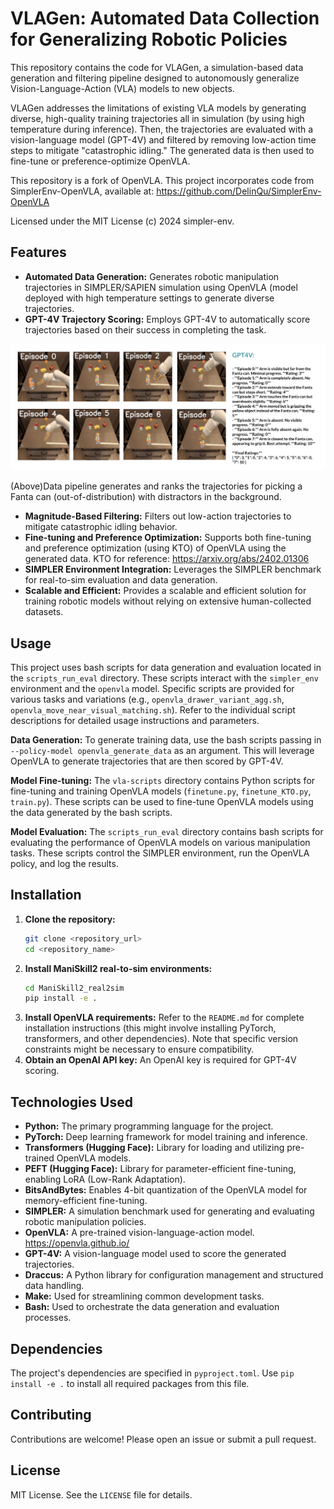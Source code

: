# VLAGen: Automated Data Collection for Generalizing Robotic Policies

This repository contains the code for VLAGen, a simulation-based data generation and filtering pipeline designed to autonomously generalize Vision-Language-Action (VLA) models to new objects.

VLAGen addresses the limitations of existing VLA models by generating diverse, high-quality training trajectories all in simulation (by using high temperature during inference). Then, the trajectories are evaluated with a vision-language model (GPT-4V) and filtered by removing low-action time steps to mitigate "catastrophic idling."  The generated data is then used to fine-tune or preference-optimize OpenVLA.

This repository is a fork of OpenVLA. This project incorporates code from SimplerEnv-OpenVLA, available at:
https://github.com/DelinQu/SimplerEnv-OpenVLA

Licensed under the MIT License (c) 2024 simpler-env.


## Features

* **Automated Data Generation:** Generates robotic manipulation trajectories in SIMPLER/SAPIEN simulation using OpenVLA (model deployed with high temperature settings to generate diverse trajectories.
* **GPT-4V Trajectory Scoring:** Employs GPT-4V to automatically score trajectories based on their success in completing the task.

![alt text](https://github.com/pl909/VLAGen/blob/main/labeldiagram.png?raw=true)

(Above)Data pipeline generates and ranks the trajectories for picking a Fanta can (out-of-distribution) with distractors in the background.

* **Magnitude-Based Filtering:** Filters out low-action trajectories to mitigate catastrophic idling behavior.
* **Fine-tuning and Preference Optimization:** Supports both fine-tuning and preference optimization (using KTO) of OpenVLA using the generated data. KTO for reference: https://arxiv.org/abs/2402.01306 
* **SIMPLER Environment Integration:** Leverages the SIMPLER benchmark for real-to-sim evaluation and data generation.
* **Scalable and Efficient:** Provides a scalable and efficient solution for training robotic models without relying on extensive human-collected datasets.

## Usage

This project uses bash scripts for data generation and evaluation located in the `scripts_run_eval` directory.  These scripts interact with the `simpler_env` environment and the `openvla` model.  Specific scripts are provided for various tasks and variations (e.g., `openvla_drawer_variant_agg.sh`, `openvla_move_near_visual_matching.sh`). Refer to the individual script descriptions for detailed usage instructions and parameters.

**Data Generation:** To generate training data, use the bash scripts passing in `--policy-model openvla_generate_data` as an argument.  This will leverage OpenVLA to generate trajectories that are then scored by GPT-4V.

**Model Fine-tuning:** The `vla-scripts` directory contains Python scripts for fine-tuning and training OpenVLA models (`finetune.py`, `finetune_KTO.py`, `train.py`). These scripts can be used to fine-tune OpenVLA models using the data generated by the bash scripts.

**Model Evaluation:** The `scripts_run_eval` directory contains bash scripts for evaluating the performance of OpenVLA models on various manipulation tasks.  These scripts control the SIMPLER environment, run the OpenVLA policy, and log the results.


## Installation

1. **Clone the repository:**
   ```bash
   git clone <repository_url>
   cd <repository_name>
   ```
2. **Install ManiSkill2 real-to-sim environments:**
   ```bash
   cd ManiSkill2_real2sim
   pip install -e .
   ```
3. **Install OpenVLA requirements:**  Refer to the `README.md` for complete installation instructions (this might involve installing PyTorch, transformers, and other dependencies).  Note that specific version constraints might be necessary to ensure compatibility.
4. **Obtain an OpenAI API key:**  An OpenAI key is required for GPT-4V scoring.


## Technologies Used

* **Python:** The primary programming language for the project.
* **PyTorch:** Deep learning framework for model training and inference.
* **Transformers (Hugging Face):** Library for loading and utilizing pre-trained OpenVLA models.
* **PEFT (Hugging Face):** Library for parameter-efficient fine-tuning, enabling LoRA (Low-Rank Adaptation).
* **BitsAndBytes:** Enables 4-bit quantization of the OpenVLA model for memory-efficient fine-tuning.
* **SIMPLER:**  A simulation benchmark used for generating and evaluating robotic manipulation policies.
* **OpenVLA:**  A pre-trained vision-language-action model. https://openvla.github.io/
* **GPT-4V:** A vision-language model used to score the generated trajectories.
* **Draccus:** A Python library for configuration management and structured data handling.
* **Make:** Used for streamlining common development tasks.
* **Bash:** Used to orchestrate the data generation and evaluation processes.


## Dependencies

The project's dependencies are specified in `pyproject.toml`.  Use `pip install -e .` to install all required packages from this file.


## Contributing

Contributions are welcome!  Please open an issue or submit a pull request.


## License

MIT License.  See the `LICENSE` file for details.


